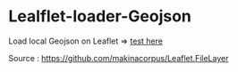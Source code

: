 # Lealflet-loader-Geojson

Load local Geojson on Leaflet => <a target="_blank" href="http://osm.org/copyright">test here</a>

Source : https://github.com/makinacorpus/Leaflet.FileLayer
